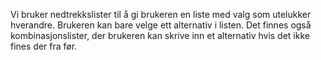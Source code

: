 Vi bruker nedtrekkslister til å gi brukeren en liste med valg som utelukker hverandre. Brukeren kan bare velge ett alternativ i listen. Det finnes også kombinasjonslister, der brukeren kan skrive inn et alternativ hvis det ikke fines der fra før.
